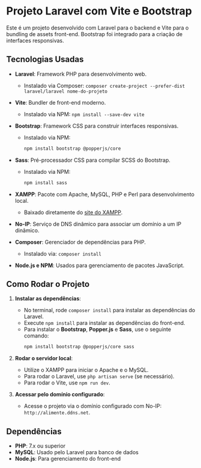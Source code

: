 # Projeto Laravel com Vite e Bootstrap

Este é um projeto desenvolvido com Laravel para o backend e Vite para o bundling de assets front-end. Bootstrap foi integrado para a criação de interfaces responsivas.

## Tecnologias Usadas

- **Laravel**: Framework PHP para desenvolvimento web.
  - Instalado via Composer: `composer create-project --prefer-dist laravel/laravel nome-do-projeto`
  
- **Vite**: Bundler de front-end moderno.
  - Instalado via NPM: `npm install --save-dev vite`
  
- **Bootstrap**: Framework CSS para construir interfaces responsivas.
  - Instalado via NPM: 
    ```bash
    npm install bootstrap @popperjs/core
    ```

- **Sass**: Pré-processador CSS para compilar SCSS do Bootstrap.
  - Instalado via NPM:
    ```bash
    npm install sass
    ```

- **XAMPP**: Pacote com Apache, MySQL, PHP e Perl para desenvolvimento local.
  - Baixado diretamente do [site do XAMPP](https://www.apachefriends.org/index.html).
  
- **No-IP**: Serviço de DNS dinâmico para associar um domínio a um IP dinâmico.
  
- **Composer**: Gerenciador de dependências para PHP.
  - Instalado via: `composer install`
  
- **Node.js e NPM**: Usados para gerenciamento de pacotes JavaScript.

## Como Rodar o Projeto

1. **Instalar as dependências**:
   - No terminal, rode `composer install` para instalar as dependências do Laravel.
   - Execute `npm install` para instalar as dependências do front-end.
   - Para instalar o **Bootstrap**, **Popper.js** e **Sass**, use o seguinte comando:
     ```bash
     npm install bootstrap @popperjs/core sass
     ```

2. **Rodar o servidor local**:
   - Utilize o XAMPP para iniciar o Apache e o MySQL.
   - Para rodar o Laravel, use `php artisan serve` (se necessário).
   - Para rodar o Vite, use `npm run dev`.

3. **Acessar pelo domínio configurado**:
   - Acesse o projeto via o domínio configurado com No-IP: `http://alimente.ddns.net`.

## Dependências

- **PHP**: 7.x ou superior
- **MySQL**: Usado pelo Laravel para banco de dados
- **Node.js**: Para gerenciamento do front-end
